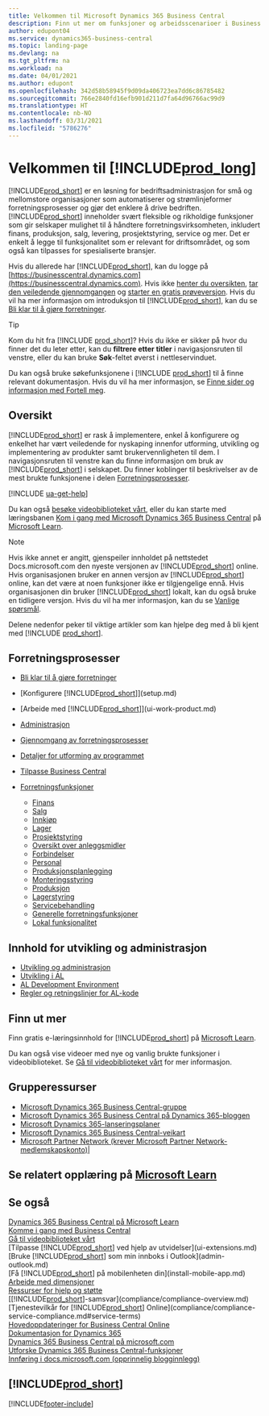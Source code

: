 ```yaml
---
title: Velkommen til Microsoft Dynamics 365 Business Central
description: Finn ut mer om funksjoner og arbeidsscenarioer i Business Central som hjelper selskaper med å administrere virksomheten, inkludert finans, produksjon, salg, levering, prosjektstyring, tjenester med mer.
author: edupont04
ms.service: dynamics365-business-central
ms.topic: landing-page
ms.devlang: na
ms.tgt_pltfrm: na
ms.workload: na
ms.date: 04/01/2021
ms.author: edupont
ms.openlocfilehash: 342d58b58945f9d09da406723ea7dd6c86785482
ms.sourcegitcommit: 766e2840fd16efb901d211d7fa64d96766ac99d9
ms.translationtype: HT
ms.contentlocale: nb-NO
ms.lasthandoff: 03/31/2021
ms.locfileid: "5786276"
---
```

# <a name="welcome-to-prod_long"></a>Velkommen til [!INCLUDE[prod_long](includes/prod_long.md)]

[!INCLUDE[prod_short](includes/prod_short.md)] er en løsning for bedriftsadministrasjon for små og mellomstore organisasjoner som automatiserer og strømlinjeformer forretningsprosesser og gjør det enklere å drive bedriften. [!INCLUDE[prod_short](includes/prod_short.md)] inneholder svært fleksible og rikholdige funksjoner som gir selskaper mulighet til å håndtere forretningsvirksomheten, inkludert finans, produksjon, salg, levering, prosjektstyring, service og mer. Det er enkelt å legge til funksjonalitet som er relevant for driftsområdet, og som også kan tilpasses for spesialiserte bransjer.  

Hvis du allerede har [!INCLUDE[prod_short](includes/prod_short.md)], kan du logge på [https://businesscentral.dynamics.com](https://businesscentral.dynamics.com). Hvis ikke [henter du oversikten](https://dynamics.microsoft.com/business-central/overview/), [tar den veiledende gjennomgangen](https://dynamics.microsoft.com/en-us/guidedtour/dynamics/business-central/1/1) og [starter en gratis prøveversjon](https://go.microsoft.com/fwlink/?linkid=847861). Hvis du vil ha mer informasjon om introduksjon til [!INCLUDE[prod_short](includes/prod_short.md)], kan du se [Bli klar til å gjøre forretninger](ui-get-ready-business.md).  

> [!TIP]
> Kom du hit fra [!INCLUDE [prod_short](includes/prod_short.md)]? Hvis du ikke er sikker på hvor du finner det du leter etter, kan du **filtrere etter titler** i navigasjonsruten til venstre, eller du kan bruke **Søk**-feltet øverst i nettleservinduet.  
>
> Du kan også bruke søkefunksjonene i [!INCLUDE [prod_short](includes/prod_short.md)] til å finne relevant dokumentasjon. Hvis du vil ha mer informasjon, se [Finne sider og informasjon med Fortell meg](ui-search.md).

## <a name="overview"></a>Oversikt

[!INCLUDE[prod_short](includes/prod_short.md)] er rask å implementere, enkel å konfigurere og enkelhet har vært veiledende for nyskaping innenfor utforming, utvikling og implementering av produkter samt brukervennligheten til dem. I navigasjonsruten til venstre kan du finne informasjon om bruk av [!INCLUDE[prod_short](includes/prod_short.md)] i selskapet. Du finner koblinger til beskrivelser av de mest brukte funksjonene i delen [Forretningsprosesser](#business-processes).  

[!INCLUDE [ua-get-help](includes/ua-get-help.md)]

Du kan også [besøke videobiblioteket vårt](across-videos.md), eller du kan starte med læringsbanen [Kom i gang med Microsoft Dynamics 365 Business Central](/learn/paths/get-started-dynamics-365-business-central/) på [Microsoft Learn](/learn/dynamics365/business-central?WT.mc_id=dyn365bc_landingpage-docs).  

> [!NOTE]
> Hvis ikke annet er angitt, gjenspeiler innholdet på nettstedet Docs.microsoft.com den nyeste versjonen av [!INCLUDE[prod_short](includes/prod_short.md)] online. Hvis organisasjonen bruker en annen versjon av [!INCLUDE[prod_short](includes/prod_short.md)] online, kan det være at noen funksjoner ikke er tilgjengelige ennå. Hvis organisasjonen din bruker [!INCLUDE[prod_short](includes/prod_short.md)] lokalt, kan du også bruke en tidligere versjon. Hvis du vil ha mer informasjon, kan du se [Vanlige spørsmål](across-faq.md).

Delene nedenfor peker til viktige artikler som kan hjelpe deg med å bli kjent med [!INCLUDE [prod_short](includes/prod_short.md)].  

## <a name="business-processes"></a>Forretningsprosesser

- [Bli klar til å gjøre forretninger](ui-get-ready-business.md)
- [Konfigurere [!INCLUDE[prod_short](includes/prod_short.md)]](setup.md)
- [Arbeide med [!INCLUDE[prod_short](includes/prod_short.md)]](ui-work-product.md)
- [Administrasjon](admin-setup-and-administration.md)
- [Gjennomgang av forretningsprosesser](walkthrough-business-process-walkthroughs.md)
- [Detaljer for utforming av programmet](design-details-application-design.md)
- [Tilpasse Business Central](ui-customizing-overview.md)
- [Forretningsfunksjoner](across-business-functionality.md)

  - [Finans](finance.md)
  - [Salg](sales-manage-sales.md)
  - [Innkjøp](purchasing-manage-purchasing.md)
  - [Lager](inventory-manage-inventory.md)
  - [Prosjektstyring](projects-manage-projects.md)
  - [Oversikt over anleggsmidler](fa-manage.md)
  - [Forbindelser](marketing-relationship-management.md)
  - [Personal](hr-manage-human-resources.md)
  - [Produksjonsplanlegging](production-planning.md)
  - [Monteringsstyring](assembly-assemble-items.md)
  - [Produksjon](production-manage-manufacturing.md)
  - [Lagerstyring](warehouse-manage-warehouse.md)
  - [Servicebehandling](service-service.md)
  - [Generelle forretningsfunksjoner](ui-across-business-areas.md)
  - [Lokal funksjonalitet](about-localization.md)

## <a name="development-and-administration-content"></a>Innhold for utvikling og administrasjon

- [Utvikling og administrasjon](/dynamics365/business-central/dev-itpro/index)
- [Utvikling i AL](/dynamics365/business-central/dev-itpro/developer/devenv-dev-overview)
- [AL Development Environment](/dynamics365/business-central/dev-itpro/developer/devenv-reference-overview)
- [Regler og retningslinjer for AL-kode](/dynamics365/business-central/dev-itpro/compliance/apptest-overview)

## <a name="learn"></a>Finn ut mer

Finn gratis e-læringsinnhold for [!INCLUDE[prod_short](includes/prod_short.md)] på [Microsoft Learn](/learn/dynamics365/business-central?WT.mc_id=dyn365bc_landingpage-docs).  

Du kan også vise videoer med nye og vanlig brukte funksjoner i videobiblioteket. Se [Gå til videobiblioteket vårt](across-videos.md) for mer informasjon.  

## <a name="community-resources"></a>Grupperessurser

- [Microsoft Dynamics 365 Business Central-gruppe](https://community.dynamics.com/business)
- [Microsoft Dynamics 365 Business Central på Dynamics 365-bloggen](https://cloudblogs.microsoft.com/dynamics365/it/product/business-central/)
- [Microsoft Dynamics 365-lanseringsplaner](/dynamics365/release-plans/)
- [Microsoft Dynamics 365 Business Central-veikart](https://dynamics.microsoft.com/roadmap/business-central/)
- [Microsoft Partner Network \(krever Microsoft Partner Network-medlemskapskonto\)](https://mspartner.microsoft.com/en/us/windows/index.aspx)|  

## <a name="see-related-training-at-microsoft-learn"></a>Se relatert opplæring på [Microsoft Learn](/learn/dynamics365/business-central?WT.mc_id=dyn365bc_landingpage-docs)

## <a name="see-also"></a>Se også

[Dynamics 365 Business Central på Microsoft Learn](/learn/dynamics365/business-central?WT.mc_id=dyn365bc_landingpage-docs)  
[Komme i gang med Business Central](ui-get-ready-business.md)  
[Gå til videobiblioteket vårt](across-videos.md)  
[Tilpasse [!INCLUDE[prod_short](includes/prod_short.md)] ved hjelp av utvidelser](ui-extensions.md)  
[Bruke [!INCLUDE[prod_short](includes/prod_short.md)] som min innboks i Outlook](admin-outlook.md)  
[Få [!INCLUDE[prod_short](includes/prod_short.md)] på mobilenheten din](install-mobile-app.md)  
[Arbeide med dimensjoner](finance-dimensions.md)  
[Ressurser for hjelp og støtte](product-help-and-support.md)  
[[!INCLUDE[prod_short](includes/prod_short.md)]-samsvar](compliance/compliance-overview.md)  
[Tjenestevilkår for [!INCLUDE[prod_short](includes/prod_short.md)] Online](compliance/compliance-service-compliance.md#service-terms)  
[Hovedoppdateringer for Business Central Online](/dynamics365/business-central/dev-itpro/administration/update-rollout-timelime)  
[Dokumentasjon for Dynamics 365](/dynamics365/)  
[Dynamics 365 Business Central på microsoft.com](https://dynamics.microsoft.com/business-central/overview/)  
[Utforske Dynamics 365 Business Central-funksjoner](https://dynamics.microsoft.com/business-central/capabilities/)  
[Innføring i docs.microsoft.com (opprinnelig blogginnlegg)](/teamblog/introducing-docs-microsoft-com)  

## [!INCLUDE[prod_short](includes/free_trial_md.md)]


[!INCLUDE[footer-include](includes/footer-banner.md)]
